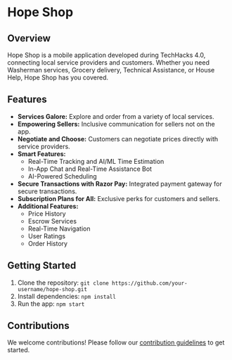 # Hope Shop


## Overview

Hope Shop is a mobile application developed during TechHacks 4.0, connecting local service providers and customers. Whether you need Washerman services, Grocery delivery, Technical Assistance, or House Help, Hope Shop has you covered.

## Features

- **Services Galore:** Explore and order from a variety of local services.
- **Empowering Sellers:** Inclusive communication for sellers not on the app.
- **Negotiate and Choose:** Customers can negotiate prices directly with service providers.
- **Smart Features:**
  - Real-Time Tracking and AI/ML Time Estimation
  - In-App Chat and Real-Time Assistance Bot
  - AI-Powered Scheduling
- **Secure Transactions with Razor Pay:** Integrated payment gateway for secure transactions.
- **Subscription Plans for All:** Exclusive perks for customers and sellers.
- **Additional Features:**
  - Price History
  - Escrow Services
  - Real-Time Navigation
  - User Ratings
  - Order History

## Getting Started

1. Clone the repository: `git clone https://github.com/your-username/hope-shop.git`
2. Install dependencies: `npm install`
3. Run the app: `npm start`

## Contributions

We welcome contributions! Please follow our [contribution guidelines](CONTRIBUTING.md) to get started.


